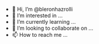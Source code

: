 - 👋 Hi, I’m @bleronhazrolli
- 👀 I’m interested in ...
- 🌱 I’m currently learning ...
- 💞️ I’m looking to collaborate on ...
- 📫 How to reach me ...

<!---
bleronhazrolli/bleronhazrolli is a ✨ special ✨ repository because its `README.md` (this file) appears on your GitHub profile.
You can click the Preview link to take a look at your changes.
--->
